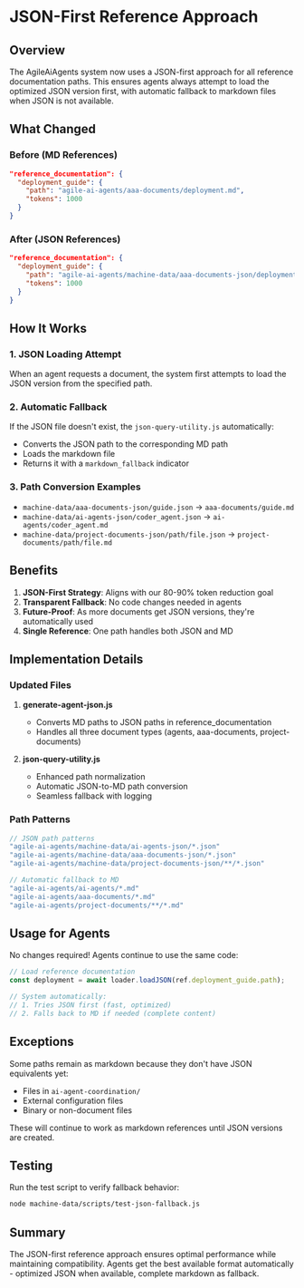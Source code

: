 # JSON-First Reference Approach

## Overview
The AgileAiAgents system now uses a JSON-first approach for all reference documentation paths. This ensures agents always attempt to load the optimized JSON version first, with automatic fallback to markdown files when JSON is not available.

## What Changed

### Before (MD References)
```json
"reference_documentation": {
  "deployment_guide": {
    "path": "agile-ai-agents/aaa-documents/deployment.md",
    "tokens": 1000
  }
}
```

### After (JSON References)
```json
"reference_documentation": {
  "deployment_guide": {
    "path": "agile-ai-agents/machine-data/aaa-documents-json/deployment.json",
    "tokens": 1000
  }
}
```

## How It Works

### 1. JSON Loading Attempt
When an agent requests a document, the system first attempts to load the JSON version from the specified path.

### 2. Automatic Fallback
If the JSON file doesn't exist, the `json-query-utility.js` automatically:
- Converts the JSON path to the corresponding MD path
- Loads the markdown file
- Returns it with a `markdown_fallback` indicator

### 3. Path Conversion Examples
- `machine-data/aaa-documents-json/guide.json` → `aaa-documents/guide.md`
- `machine-data/ai-agents-json/coder_agent.json` → `ai-agents/coder_agent.md`
- `machine-data/project-documents-json/path/file.json` → `project-documents/path/file.md`

## Benefits

1. **JSON-First Strategy**: Aligns with our 80-90% token reduction goal
2. **Transparent Fallback**: No code changes needed in agents
3. **Future-Proof**: As more documents get JSON versions, they're automatically used
4. **Single Reference**: One path handles both JSON and MD

## Implementation Details

### Updated Files

1. **generate-agent-json.js**
   - Converts MD paths to JSON paths in reference_documentation
   - Handles all three document types (agents, aaa-documents, project-documents)

2. **json-query-utility.js**
   - Enhanced path normalization
   - Automatic JSON-to-MD path conversion
   - Seamless fallback with logging

### Path Patterns
```javascript
// JSON path patterns
"agile-ai-agents/machine-data/ai-agents-json/*.json"
"agile-ai-agents/machine-data/aaa-documents-json/*.json"
"agile-ai-agents/machine-data/project-documents-json/**/*.json"

// Automatic fallback to MD
"agile-ai-agents/ai-agents/*.md"
"agile-ai-agents/aaa-documents/*.md"
"agile-ai-agents/project-documents/**/*.md"
```

## Usage for Agents

No changes required! Agents continue to use the same code:

```javascript
// Load reference documentation
const deployment = await loader.loadJSON(ref.deployment_guide.path);

// System automatically:
// 1. Tries JSON first (fast, optimized)
// 2. Falls back to MD if needed (complete content)
```

## Exceptions

Some paths remain as markdown because they don't have JSON equivalents yet:
- Files in `ai-agent-coordination/`
- External configuration files
- Binary or non-document files

These will continue to work as markdown references until JSON versions are created.

## Testing

Run the test script to verify fallback behavior:
```bash
node machine-data/scripts/test-json-fallback.js
```

## Summary

The JSON-first reference approach ensures optimal performance while maintaining compatibility. Agents get the best available format automatically - optimized JSON when available, complete markdown as fallback.
